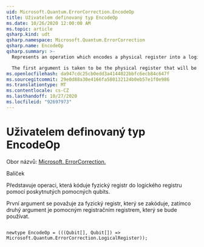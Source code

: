 ```yaml
---
uid: Microsoft.Quantum.ErrorCorrection.EncodeOp
title: Uživatelem definovaný typ EncodeOp
ms.date: 10/26/2020 12:00:00 AM
ms.topic: article
qsharp.kind: udt
qsharp.namespace: Microsoft.Quantum.ErrorCorrection
qsharp.name: EncodeOp
qsharp.summary: >-
  Represents an operation which encodes a physical register into a logical register, using the provided scratch qubits.

  The first argument is taken to be the physical register that will be encoded, while the second argument is taken to be the scratch register that will be used.
ms.openlocfilehash: da947cdc25cb0edd3a4144022bbfc6ecb84c647f
ms.sourcegitcommit: 29e0d88a30e4166fa580132124b0eb57e1f0e986
ms.translationtype: MT
ms.contentlocale: cs-CZ
ms.lasthandoff: 10/27/2020
ms.locfileid: "92697973"
---
```

# <a name="encodeop-user-defined-type"></a>Uživatelem definovaný typ EncodeOp

Obor názvů: [Microsoft. ErrorCorrection.](xref:Microsoft.Quantum.ErrorCorrection)

Balíček [](https://nuget.org/packages/)


Představuje operaci, která kóduje fyzický registr do logického registru pomocí poskytnutých pomocných qubits.

První argument se považuje za fyzický registr, který se zakóduje, zatímco druhý argument je pomocným registračním registrem, který se bude používat.

```qsharp

newtype EncodeOp = (((Qubit[], Qubit[]) => Microsoft.Quantum.ErrorCorrection.LogicalRegister));
```

